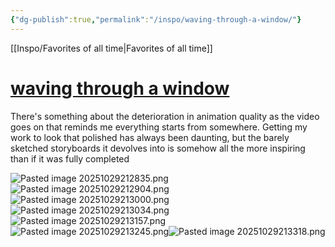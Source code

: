 ```yaml
---
{"dg-publish":true,"permalink":"/inspo/waving-through-a-window/"}
---
```


[[Inspo/Favorites of all time\|Favorites of all time]]  
# [waving through a window](https://www.youtube.com/watch?v=QUoX3JJ0Cco&list=TLPQMTgwMTIwMjJ2sAKW4aeO4g&index=2)

There's something about the deterioration in animation quality as the video goes on that reminds me everything starts from somewhere. Getting my work to look that polished has always been daunting, but the barely sketched storyboards it devolves into is somehow all the more inspiring than if it was fully completed


![Pasted image 20251029212835.png](/img/user/Untitled/Pasted%20image%2020251029212835.png)
![Pasted image 20251029212904.png](/img/user/Untitled/Pasted%20image%2020251029212904.png)
![Pasted image 20251029213000.png](/img/user/Untitled/Pasted%20image%2020251029213000.png)
![Pasted image 20251029213034.png](/img/user/Untitled/Pasted%20image%2020251029213034.png)
![Pasted image 20251029213157.png](/img/user/Untitled/Pasted%20image%2020251029213157.png)
![Pasted image 20251029213245.png](/img/user/Untitled/Pasted%20image%2020251029213245.png)![Pasted image 20251029213318.png](/img/user/Untitled/Pasted%20image%2020251029213318.png)
